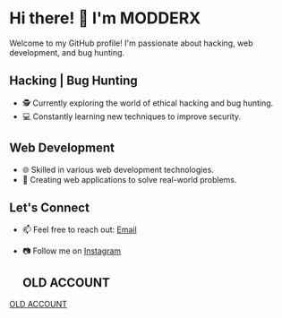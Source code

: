 # Hi there! 👋 I'm MODDERX

Welcome to my GitHub profile! I'm passionate about hacking, web development, and bug hunting.

## Hacking | Bug Hunting

- 🕵️ Currently exploring the world of ethical hacking and bug hunting.
- 💻 Constantly learning new techniques to improve security.

## Web Development

- 🌐 Skilled in various web development technologies.
- 🔧 Creating web applications to solve real-world problems.

## Let's Connect

- 📫 Feel free to reach out: [Email](mailto:notmodderx@gmailcom)
- 📷 Follow me on [Instagram](https://instagram.com/notmodderx)

  ## OLD ACCOUNT 
[OLD ACCOUNT](https://github.com/notmodderx)
